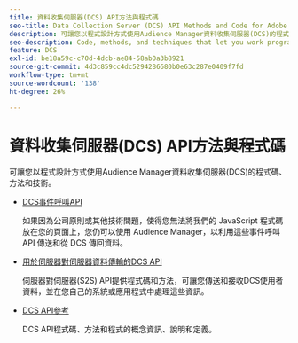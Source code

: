 ```yaml
---
title: 資料收集伺服器(DCS) API方法與程式碼
seo-title: Data Collection Server (DCS) API Methods and Code for Adobe Audience Manager (AAM)
description: 可讓您以程式設計方式使用Audience Manager資料收集伺服器(DCS)的程式碼、方法和技術。
seo-description: Code, methods, and techniques that let you work programmatically with the Audience Manager Data Collection Servers (DCS).
feature: DCS
exl-id: be18a59c-c70d-4dcb-ae84-58ab0a3b8921
source-git-commit: 4d3c859cc4dc5294286680b0e63c287e0409f7fd
workflow-type: tm+mt
source-wordcount: '138'
ht-degree: 26%

---
```


# 資料收集伺服器(DCS) API方法與程式碼

可讓您以程式設計方式使用Audience Manager資料收集伺服器(DCS)的程式碼、方法和技術。

* [DCS事件呼叫API](/help/using/api/dcs-intro/dcs-event-calls/dcs-event-calls.md)

  如果因為公司原則或其他技術問題，使得您無法將我們的 JavaScript 程式碼放在您的頁面上，您仍可以使用 Audience Manager，以利用這些事件呼叫 API 傳送和從 DCS 傳回資料。

* [用於伺服器對伺服器資料傳輸的DCS API](/help/using/api/dcs-intro/dcs-s2s/dcs-s2s.md)

  伺服器對伺服器(S2S) API提供程式碼和方法，可讓您傳送和接收DCS使用者資料，並在您自己的系統或應用程式中處理這些資訊。

* [DCS API參考](/help/using/api/dcs-intro/dcs-api-reference/dcs-api-methods.md)

  DCS API程式碼、方法和程式的概念資訊、說明和定義。
